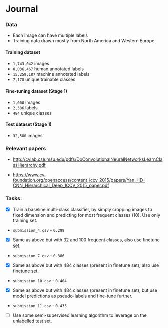 # Journal

### Data

* Each image can have multiple labels
* Training data drawn mostly from North America and Western Europe

#### Training dataset

* `1,743,042` images
* `8,036,467` human annotated labels
* `15,259,187` machine annotated labels
* `7,178` unique trainable classes

#### Fine-tuning dataset (Stage 1)

* `1,000` images
* `2,386` labels
* `484` unique classes

#### Test dataset (Stage 1)

* `32,580` images

### Relevant papers

* http://cvlab.cse.msu.edu/pdfs/DoConvolutionalNeuralNetworksLearnClassHierarchy.pdf

* https://www.cv-foundation.org/openaccess/content_iccv_2015/papers/Yan_HD-CNN_Hierarchical_Deep_ICCV_2015_paper.pdf


### Tasks:

- [x] Train a baseline multi-class classifier, by simply cropping images to
fixed dimension and predicting for most frequent classes (10). Use only training set.

* `submission_4.csv` - `0.299`

- [x] Same as above but with 32 and 100 frequent classes, also use finetune set.

* `submission_7.csv` - `0.386`

- [x] Same as above but with 484 classes (present in finetune set), also use finetune set.

* `submission_10.csv` - `0.404`

- [x] Same as above but with 484 classes (present in finetune set), but use model predictions as pseudo-labels and 
fine-tune further.

* `submission_11.csv` - `0.435`

- [ ] Use some semi-supervised learning algorithm to leverage on the unlabelled test set.
